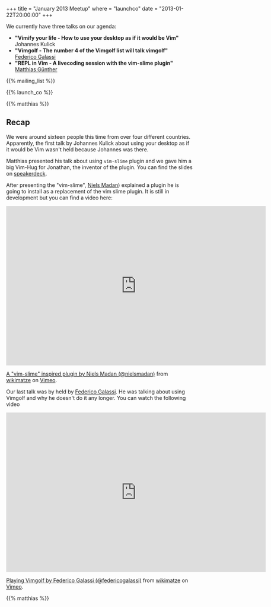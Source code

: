 +++
title = "January 2013 Meetup"
where = "launchco"
date = "2013-01-22T20:00:00"
+++

We currently have three talks on our agenda:


<ul>
  <li>
    <strong>"Vimify your life - How to use your desktop as if it would be Vim"</strong> <br>
    Johannes Kulick
  </li>
  <li>
    <strong>"Vimgolf - The number 4 of the Vimgolf list will talk vimgolf"</strong> <br>
    <a href="https://twitter.com/federicogalassi">Federico Galassi</a>
  </li>
  <li>
    <strong>"REPL in Vim - A livecoding session with the vim-slime plugin"</strong> <br>
    <a href="https://twitter.com/wikimatze">Matthias Günther</a>
  </li>
</ul>

{{% mailing_list %}}

{{% launch_co %}}

{{% matthias %}}


## Recap

We were around sixteen people this time from over four different countries. Apparently, the first talk by Johannes Kulick about using your desktop as if it would be Vim wasn't held because Johannes was there.


Matthias presented his talk about using `vim-slime` plugin and we gave him a big Vim-Hug for Jonathan, the inventor of the plugin. You can find the slides on [speakerdeck](https://speakerdeck.com/wikimatze/vim-slime).


After presenting the "vim-slime", [Niels Madan](https://twitter.com/nielsmadan)) explained a plugin he is going to install as a replacement of the vim slime plugin. It is still in development but you can find a video here:


<iframe src="http://player.vimeo.com/video/58042262" width="700" height="430" frameborder="0" webkitAllowFullScreen mozallowfullscreen allowFullScreen></iframe> <p><a href="http://vimeo.com/58042262">A "vim-slime" inspired plugin by Niels Madan (@nielsmadan)</a> from <a href="http://vimeo.com/wikimatze">wikimatze</a> on <a href="http://vimeo.com">Vimeo</a>.</p>


Our last talk was by held by [Federico Galassi](https://twitter.com/federicogalassi). He was talking about using Vimgolf and why he doesn't do it any longer. You can watch the following video


<iframe src="http://player.vimeo.com/video/58049475" width="700" height="430" frameborder="0" webkitAllowFullScreen mozallowfullscreen allowFullScreen></iframe> <p><a href="http://vimeo.com/58049475">Playing Vimgolf by Federico Galassi (@federicogalassi)</a> from <a href="http://vimeo.com/wikimatze">wikimatze</a> on <a href="http://vimeo.com">Vimeo</a>.</p>

{{% matthias %}}

